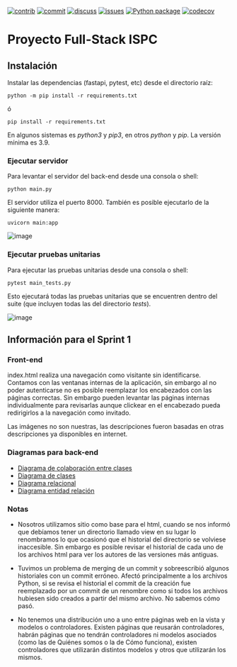 [![contrib][contrib-img]][contrib-url]
[![commit][commit-img]][commit-url]
[![discuss][discuss-img]][discuss-url]
[![issues][issues-img]][issues-url]
[![Python package][pipeline-img]][pipeline-url]
[![codecov][codecov-img]][codecov-url]

# Proyecto Full-Stack ISPC

## Instalación
Instalar las dependencias (fastapi, pytest, etc) desde el directorio raíz:
```
python -m pip install -r requirements.txt
```

ó

```
pip install -r requirements.txt
```

En algunos sistemas es _python3_ y _pip3_, en otros _python_ y _pip_. La versión mínima es 3.9.

### Ejecutar servidor
Para levantar el servidor del back-end desde una consola o shell:
```
python main.py
```
El servidor utiliza el puerto 8000. También es posible ejecutarlo de la siguiente manera:
```
uvicorn main:app
```

![image](https://user-images.githubusercontent.com/15602473/197442544-6658bf45-fadf-4aae-8e76-3dddb0835cb9.png)

### Ejecutar pruebas unitarias
Para ejecutar las pruebas unitarias desde una consola o shell:
```
pytest main_tests.py
```

Esto ejecutará todas las pruebas unitarias que se encuentren dentro del suite (que incluyen todas las del directorio _tests_).

![image](https://user-images.githubusercontent.com/15602473/197442599-4c2e61cc-db61-4c3a-9f20-0617e2b67513.png)

## Información para el Sprint 1
### Front-end

index.html realiza una navegación como visitante sin identificarse.
Contamos con las ventanas internas de la aplicación, sin embargo al no
poder autenticarse no es posible reemplazar los encabezados con las
páginas correctas. Sin embargo pueden levantar las páginas internas
individualmente para revisarlas aunque clickear en el encabezado pueda
redirigirlos a la navegación como invitado.

Las imágenes no son nuestras, las descripciones fueron basadas en otras
descripciones ya disponibles en internet.

### Diagramas para back-end

- [Diagrama de colaboración entre clases](https://github.com/rpgrca/proyecto-ispc-fullstack/wiki/Diagrama-de-colaboraci%C3%B3n-entre-clases)
- [Diagrama de clases](https://github.com/rpgrca/proyecto-ispc-fullstack/wiki/Diagrama-de-clases)
- [Diagrama relacional](https://github.com/rpgrca/proyecto-ispc-fullstack/wiki/Diagrama-relacional)
- [Diagrama entidad relación](https://github.com/rpgrca/proyecto-ispc-fullstack/wiki/Diagrama-entidad-relaci%C3%B3n)

### Notas

- Nosotros utilizamos sitio como base para el html, cuando se nos
informó que debíamos tener un directorio llamado view en su lugar lo
renombramos lo que ocasionó que el historial del directorio se volviese
inaccesible. Sin embargo es posible revisar el historial de cada uno de
los archivos html para ver los autores de las versiones más antiguas.

- Tuvimos un problema de merging de un commit y sobreescribió algunos
historiales con un commit erróneo. Afectó principalmente a los archivos
Python, si se revisa el historial el commit de la creación fue
reemplazado por un commit de un renombre como si todos los archivos
hubiesen sido creados a partir del mismo archivo. No sabemos cómo pasó.

- No tenemos una distribución uno a uno entre páginas web en la vista y
modelos o controladores. Existen páginas que reusarán controladores,
habrán páginas que no tendrán controladores ni modelos asociados (como
las de Quiénes somos o la de Cómo funciona), existen controladores que
utilizarán distintos modelos y otros que utilizarán los mismos.

[commit-img]: https://img.shields.io/github/commit-activity/w/rpgrca/proyecto-ispc-fullstack/dev
[commit-url]: https://github.com/rpgrca/proyecto-ispc-fullstack/graphs/code-frequency
[contrib-img]: https://img.shields.io/github/contributors/rpgrca/proyecto-ispc-fullstack
[contrib-url]: https://github.com/rpgrca/proyecto-ispc-fullstack/graphs/contributors
[issues-img]: https://img.shields.io/github/issues/rpgrca/proyecto-ispc-fullstack
[issues-url]: https://github.com/rpgrca/proyecto-ispc-fullstack/issues
[discuss-img]: https://img.shields.io/github/discussions/rpgrca/proyecto-ispc-fullstack
[discuss-url]: https://github.com/rpgrca/proyecto-ispc-fullstack/discussions
[pipeline-img]: https://github.com/rpgrca/proyecto-ispc-fullstack/actions/workflows/python.yml/badge.svg
[pipeline-url]: https://github.com/rpgrca/proyecto-ispc-fullstack/actions/workflows/python.yml
[codecov-img]: https://codecov.io/gh/rpgrca/proyecto-ispc-fullstack/branch/dev/graph/badge.svg?token=b8dMxouJmA
[codecov-url]: https://codecov.io/gh/rpgrca/proyecto-ispc-fullstack
